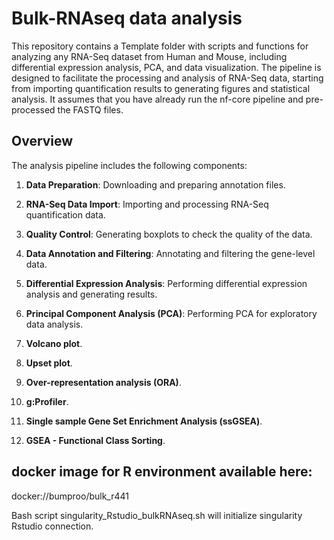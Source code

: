 # Bulk-RNAseq data analysis

This repository contains a Template folder with scripts and functions for analyzing any RNA-Seq dataset from Human and Mouse, including differential expression analysis, PCA, and data visualization. The pipeline is designed to facilitate the processing and analysis of RNA-Seq data, starting from importing quantification results to generating figures and statistical analysis. 
It assumes that you have already run the nf-core pipeline and pre-processed the FASTQ files.

## Overview

The analysis pipeline includes the following components:

1. **Data Preparation**: Downloading and preparing annotation files.

2. **RNA-Seq Data Import**: Importing and processing RNA-Seq quantification data.

3. **Quality Control**: Generating boxplots to check the quality of the data.

4. **Data Annotation and Filtering**: Annotating and filtering the gene-level data.

5. **Differential Expression Analysis**: Performing differential expression analysis and generating results.

6. **Principal Component Analysis (PCA)**: Performing PCA for exploratory data analysis.

7. **Volcano plot**.

8. **Upset plot**.

9. **Over-representation analysis (ORA)**.

10. **g:Profiler**.

11. **Single sample Gene Set Enrichment Analysis (ssGSEA)**.

12. **GSEA - Functional Class Sorting**.

## docker image for R environment available here:

docker://bumproo/bulk_r441

Bash script singularity_Rstudio_bulkRNAseq.sh will initialize singularity Rstudio connection.
